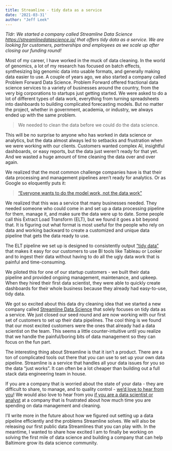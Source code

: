 ```yaml
---
title: Streamline - tidy data as a service
date: '2021-03-31'
author: "Jeff Leek"
---
```



_Tldr: We started a company called Streamline Data Science https://streamlinedatascience.io/ that offers tidy data as a service. We are looking for customers, partnerships and employees as we scale up after closing our funding round!_ 

Most of my career, I have worked in the muck of data cleaning. In the world of genomics, a lot of my research has focused on batch effects, synthesizing big genomic data into usable formats, and generally making data easier to use. A couple of years ago, we also started a company called Problem Forward Data Science. Problem Forward offered fractional data science services to a variety of businesses around the country, from the very big corporations to startups just getting started. We were asked to do a lot of different types of data work, everything from turning spreadsheets into dashboards to building complicated forecasting models. But no matter the project, whether in government, academia, or industry, we always ended up with the same problem.

> We needed to clean the data before we could do the data science. 

This will be no surprise to anyone who has worked in data science or analytics, but the data almost always led to setbacks and frustration when we were working with our clients. Customers wanted complex AI, insightful dashboards, or easy reports, but the data just weren’t ready for that yet. And we wasted a huge amount of time cleaning the data over and over again.

We realized that the most common challenge companies have is that their data processing and management pipelines aren’t ready for analytics. Or as Google so eloquently puts it:

> [“Everyone wants to do the model work, not the data work”](https://research.google/pubs/pub49953/)

We realized that this was a service that many businesses needed. They needed someone who could come in and set up a data processing pipeline for them, manage it, and make sure the data were up to date. Some people call this Extract Load Transform (ELT), but we found it goes a bit beyond that. It is figuring out what format is most useful for the people who rely on data and working backward to create a customized and unique data pipeline that gets the data ready to use.

The ELT pipeline we set up is designed to consistently output [“tidy data”](https://vita.had.co.nz/papers/tidy-data.pdf) that makes it easy for our customers to use BI tools like Tableau or Looker and to ingest their data without having to do all the ugly data work that is painful and time-consuming. 

We piloted this for one of our startup customers - we built their data pipeline and provided ongoing management, maintenance, and upkeep. When they hired their first data scientist, they were able to quickly create dashboards for their whole business because they already had easy-to-use, tidy data. 

We got so excited about this data dry cleaning idea that we started a new company called [Streamline Data Science](https://streamlinedatascience.io/) that solely focuses on tidy data as a service. We just closed our seed round and are now working with our first set of customers to set up their data pipelines. The cool thing is we found that our most excited customers were the ones that already had a data scientist on the team. This seems a little counter-intuitive until you realize that we handle the painful/boring bits of data management so they can focus on the fun part. 

The interesting thing about Streamline is that it isn’t a product. There are a ton of complicated tools out there that you can use to set up your own data pipeline. Streamline is a service that handles all your data issues for you so the data “just works”. It can often be a lot cheaper than building out a full stack data engineering team in house. 

If you are a company that is worried about the state of your data - they are difficult to share, to manage, and to quality control - [we’d love to hear from you](https://streamlinedatascience.io/data-consumers)! We would also love to hear from you [if you are a data scientist or analyst](https://streamlinedatascience.io/data-professionals) at a company that is frustrated about how much time you are spending on data management and cleaning.

I’ll write more in the future about how we figured out setting up a data pipeline efficiently and the problems Streamline solves. We will also be releasing our first public data Streamlines that you can play with. In the meantime, I wanted to share how excited I am to finally be working on solving the first mile of data science and building a company that can help Baltimore grow its data science community. 

